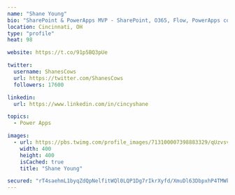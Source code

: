 ```yaml
---
name: "Shane Young"
bio: "SharePoint & PowerApps MVP - SharePoint, O365, Flow, PowerApps consulting? @PowerApps911 | Pure Snark? You found it."
location: Cincinnati, OH
type: "profile"
heat: 98

website: https://t.co/91p5BQ3pUe

twitter:
  username: ShanesCows
  url: https://twitter.com/ShanesCows
  followers: 17600

linkedin:
  url: https://www.linkedin.com/in/cincyshane

topics:
  - Power Apps

images:
  - url: https://pbs.twimg.com/profile_images/713100007398883329/qUzvsvQ3_400x400.jpg
    width: 400
    height: 400
    isCached: true
    title: "Shane Young"

secured: "rT4saehmL1byqZdQpNelfitWQl0LQP1Dg7rIkrXyfd/XmuDl63DbpxhP4TMWkbdb1i5m4ZtumUL9GDVkMm83b+cKetTu8cUIm+xDJs32ZpTUfYLuuL0bzQYxrgOb0Y4vX3p9wD0o/zhfQ7L2iMqdigKNl+5xcabD35gWlFu7xDsVl99iKjQ5oofMzMwxEA97FhNkjozTrZa50XfbahevAYt30QLC6b3JqWIP1tjNlWR8oV3KaiDwxFB15iFvb5bIiznqFF+FQw71sjIAm48+qSdGuAIU1VEZY41QiAOfG6s7yZvrBkUN5CXmFIkNmJ4r4AxtlxDFoLU81saDZ0ANwhH0zpulnGLE1Td+JJbsttpyi4I2EyBn66DhzVyWFV9ulGGG3//2tzQxFQT68NeBwDaaiem2mYHxsJ6y4gqcJhA=;Bq0vi3IoLS/YK7wF2LpitQ=="
---
```


